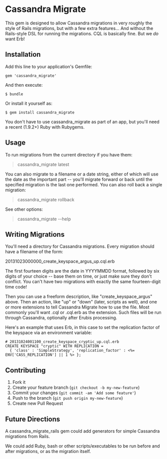 # Cassandra Migrate

This gem is designed to allow Cassandra migrations in very roughly the
style of Rails migrations, but with a few extra features...  And
without the Rails-style DSL for running the migrations.  CQL is
basically fine.  But we *do* want Erb!

## Installation

Add this line to your application's Gemfile:

    gem 'cassandra_migrate'

And then execute:

    $ bundle

Or install it yourself as:

    $ gem install cassandra_migrate

You don't have to use cassandra_migrate as part of an app, but you'll
need a recent (1.9.2+) Ruby with Rubygems.

## Usage

To run migrations from the current directory if you have them:

> cassandra_migrate latest

You can also migrate to a filename or a date string, either of which
will use the date as the important part -- you'll migrate forward or
back until the specified migration is the last one performed.  You can
also roll back a single migration:

> cassandra_migrate rollback

See other options:

> cassandra_migrate --help

## Writing Migrations

You'll need a directory for Cassandra migrations.  Every migration
should have a filename of the form:

20131023000000_create_keyspace_argus_up.cql.erb

The first fourteen digits are the date in YYYYMMDD format, followed
by six digits of your choice -- base them on time, or just make sure
they don't conflict.  You can't have two migrations with exactly the
same fourteen-digit time code!

Then you can use a freeform description, like "create_keyspace_argus"
above.  Then an action, like "up" or "down" (later, scripts as well),
and one or more extensions to tell Cassandra Migrate how to use the
file.  Most commonly you'll want .cql or .cql.erb as the extension.
Such files will be run through Cassandra, optionally after Erubis
processing.

Here's an example that uses Erb, in this case to set the replication
factor of the keyspace via an environment variable:

~~~
# 20131024001100_create_keyspace_cryptic_up.cql.erb
CREATE KEYSPACE "cryptic" WITH REPLICATION =
  { 'class' : 'SimpleStrategy', 'replication_factor' : <%= ENV['CASS_REPLICATION'] || 1 %> };
~~~

## Contributing

1. Fork it
2. Create your feature branch (`git checkout -b my-new-feature`)
3. Commit your changes (`git commit -am 'Add some feature'`)
4. Push to the branch (`git push origin my-new-feature`)
5. Create new Pull Request

## Future Directions

A cassandra_migrate_rails gem could add generators for simple
Cassandra migrations from Rails.

We could add Ruby, bash or other scripts/executables to be run before
and after migrations, or as the migration itself.
